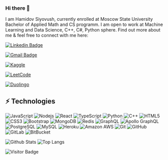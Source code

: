 ### Hi there 👋

I am Hamidov Siyovush, currently enrolled at Moscow State University Bachelor of Applied Math and CS programm. I am open to work at Machine Learning and Data Science, C++, C#, Python sphere. Find out more about me & feel free to connect with me here:



[![Linkedin Badge](https://img.shields.io/badge/-HamidovSiyovush-blue?style=flat-square&logo=Linkedin&logoColor=white&link=https://www.linkedin.com/in/hamidov-siyovush-70a20b1a6/)](https://www.linkedin.com/in/hamidov-siyovush-70a20b1a6/)

[![Gmail Badge](https://img.shields.io/badge/-siyovushchik14@gmail.com-c14438?style=flat-square&logo=Gmail&logoColor=white&link=mailto:siyovushchik14@gmail.com)](mailto:siyovushchik14@gmail.com)

[![Kaggle](https://img.shields.io/badge/HamidovSiyovush-035a7d?style=for-the-badge&logo=kaggle&logoColor=white&link=https://www.kaggle.com/hamidovsiyovush)](https://www.kaggle.com/hamidovsiyovush)

[![LeetCode](https://img.shields.io/badge/HamidovSiyovush-000000?style=for-the-badge&logo=LeetCode&logoColor=#d16c06&link=https://leetcode.com/siyovushchik1414/)](https://leetcode.com/siyovushchik1414/)

[![Duolingo](https://img.shields.io/badge/Duolingo-%234DC730.svg?style=for-the-badge&logo=Duolingo&logoColor=white&link=https://certs.duolingo.com/d222d312854553e4ac972a74e8a85f52)](https://certs.duolingo.com/d222d312854553e4ac972a74e8a85f52)


## ⚡ Technologies

![JavaScript](https://img.shields.io/badge/-JavaScript-black?style=flat-square&logo=javascript)
![Nodejs](https://img.shields.io/badge/-Nodejs-black?style=flat-square&logo=Node.js)
![React](https://img.shields.io/badge/-React-black?style=flat-square&logo=react)
![TypeScript](https://img.shields.io/badge/-TypeScript-007ACC?style=flat-square&logo=typescript)
![Python](https://img.shields.io/badge/-Python-black?style=flat-square&logo=Python)
![C++](https://img.shields.io/badge/-C++-00599C?style=flat-square&logo=c)
![HTML5](https://img.shields.io/badge/-HTML5-E34F26?style=flat-square&logo=html5&logoColor=white)
![CSS3](https://img.shields.io/badge/-CSS3-1572B6?style=flat-square&logo=css3)
![Bootstrap](https://img.shields.io/badge/-Bootstrap-563D7C?style=flat-square&logo=bootstrap)
![MongoDB](https://img.shields.io/badge/-MongoDB-black?style=flat-square&logo=mongodb)
![Redis](https://img.shields.io/badge/-Redis-black?style=flat-square&logo=Redis)
![GraphQL](https://img.shields.io/badge/-GraphQL-E10098?style=flat-square&logo=graphql)
![Apollo GraphQL](https://img.shields.io/badge/-Apollo%20GraphQL-311C87?style=flat-square&logo=apollo-graphql)
![PostgreSQL](https://img.shields.io/badge/-PostgreSQL-336791?style=flat-square&logo=postgresql)
![MySQL](https://img.shields.io/badge/-MySQL-black?style=flat-square&logo=mysql)
![Heroku](https://img.shields.io/badge/-Heroku-430098?style=flat-square&logo=heroku)
![Amazon AWS](https://img.shields.io/badge/Amazon%20AWS-232F3E?style=flat-square&logo=amazon-aws)
![Git](https://img.shields.io/badge/-Git-black?style=flat-square&logo=git)
![GitHub](https://img.shields.io/badge/-GitHub-181717?style=flat-square&logo=github)
![GitLab](https://img.shields.io/badge/-GitLab-FCA121?style=flat-square&logo=gitlab)
![BitBucket](https://img.shields.io/badge/-BitBucket-darkblue?style=flat-square&logo=bitbucket)

![Github Stats](https://github-readme-stats.vercel.app/api?username=ludehsar&count_private=true&show_icons=true&include_all_commits=true)
![Top Langs](https://github-readme-stats.vercel.app/api/top-langs/?username=ludehsar&hide=TeX&layout=compact)

![Visitor Badge](https://visitor-badge.laobi.icu/badge?page_id=ludehsar.ludehsar)
